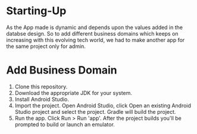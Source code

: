 # Starting-Up
As the App made is dynamic and depends upon the values added in the databse design. So to add different business domains which keeps on increasing with this evolving tech world, we had to make another app for the same project only for admin.

# Add Business Domain
1. Clone this repository.
2. Download the appropriate JDK for your system.
3. Install Android Studio.
4. Import the project. Open Android Studio, click Open an existing Android Studio project and select the project. Gradle will build the project.
5. Run the app. Click Run > Run 'app'. After the project builds you'll be prompted to build or launch an emulator.
